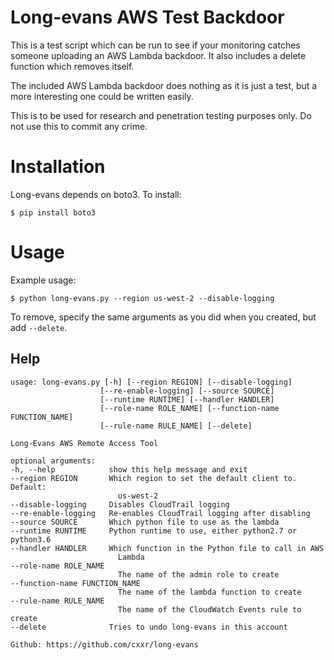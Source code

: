 # Long-evans AWS Test Backdoor

This is a test script which can be run to see if your monitoring catches
someone uploading an AWS Lambda backdoor. It also includes a delete function
which removes itself.

The included AWS Lambda backdoor does nothing as it is just a test, but a more
interesting one could be written easily.

This is to be used for research and penetration testing purposes only. Do not
use this to commit any crime.

# Installation

Long-evans depends on boto3. To install:

    $ pip install boto3

# Usage

Example usage:

    $ python long-evans.py --region us-west-2 --disable-logging

To remove, specify the same arguments as you did when you created, but add
`--delete`.

## Help

    usage: long-evans.py [-h] [--region REGION] [--disable-logging]
                        [--re-enable-logging] [--source SOURCE]
                        [--runtime RUNTIME] [--handler HANDLER]
                        [--role-name ROLE_NAME] [--function-name FUNCTION_NAME]
                        [--rule-name RULE_NAME] [--delete]

    Long-Evans AWS Remote Access Tool

    optional arguments:
    -h, --help            show this help message and exit
    --region REGION       Which region to set the default client to. Default:
                            us-west-2
    --disable-logging     Disables CloudTrail logging
    --re-enable-logging   Re-enables CloudTrail logging after disabling
    --source SOURCE       Which python file to use as the lambda
    --runtime RUNTIME     Python runtime to use, either python2.7 or python3.6
    --handler HANDLER     Which function in the Python file to call in AWS
                            Lambda
    --role-name ROLE_NAME
                            The name of the admin role to create
    --function-name FUNCTION_NAME
                            The name of the lambda function to create
    --rule-name RULE_NAME
                            The name of the CloudWatch Events rule to create
    --delete              Tries to undo long-evans in this account

    Github: https://github.com/cxxr/long-evans
